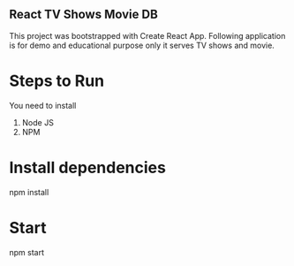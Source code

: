 
## React TV Shows Movie DB
This project was bootstrapped with Create React App.
Following application is for demo and educational purpose only it serves TV shows and movie.

# Steps to Run
You need to install
1. Node JS
2. NPM

# Install dependencies
npm install

# Start
npm start
